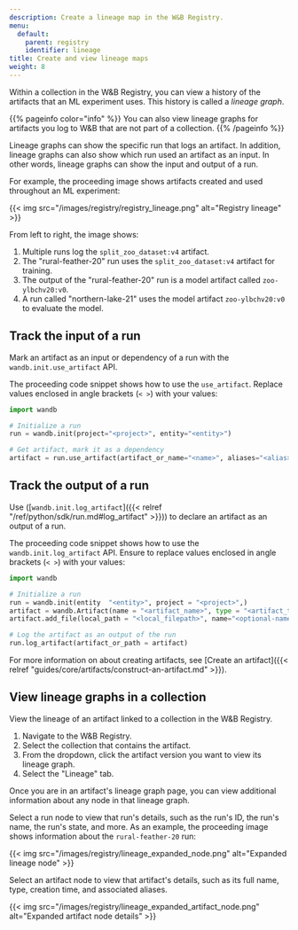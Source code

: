 ```yaml
---
description: Create a lineage map in the W&B Registry.
menu:
  default:
    parent: registry
    identifier: lineage
title: Create and view lineage maps
weight: 8
---
```


Within a collection in the W&B Registry, you can view a history of the artifacts that an ML experiment uses. This history is called a _lineage graph_.

{{% pageinfo color="info" %}}
You can also view lineage graphs for artifacts you log to W&B that are not part of a collection.
{{% /pageinfo %}}

Lineage graphs can show the specific run that logs an artifact. In addition, lineage graphs can also show which run used an artifact as an input. In other words, lineage graphs can show the input and output of a run. 


For example, the proceeding image shows artifacts created and used throughout an ML experiment:

{{< img src="/images/registry/registry_lineage.png" alt="Registry lineage" >}}

From left to right, the image shows:
1. Multiple runs log the `split_zoo_dataset:v4` artifact.
2. The "rural-feather-20" run uses the `split_zoo_dataset:v4` artifact for training.
3. The output of the "rural-feather-20" run is a model artifact called `zoo-ylbchv20:v0`.
4. A run called "northern-lake-21" uses the model artifact `zoo-ylbchv20:v0` to evaluate the model.


## Track the input of a run

Mark an artifact as an input or dependency of a run with the `wandb.init.use_artifact` API.

The proceeding code snippet shows how to use the `use_artifact`. Replace values enclosed in angle brackets (`< >`) with your values:

```python
import wandb

# Initialize a run
run = wandb.init(project="<project>", entity="<entity>")

# Get artifact, mark it as a dependency
artifact = run.use_artifact(artifact_or_name="<name>", aliases="<alias>")
```


## Track the output of a run

Use ([`wandb.init.log_artifact`]({{< relref "/ref/python/sdk/run.md#log_artifact" >}})) to declare an artifact as an output of a run.

The proceeding code snippet shows how to use the `wandb.init.log_artifact` API. Ensure to replace values enclosed in angle brackets (`< >`) with your values:

```python
import wandb

# Initialize a run
run = wandb.init(entity  "<entity>", project = "<project>",)
artifact = wandb.Artifact(name = "<artifact_name>", type = "<artifact_type>")
artifact.add_file(local_path = "<local_filepath>", name="<optional-name>")

# Log the artifact as an output of the run
run.log_artifact(artifact_or_path = artifact)
```

For more information on about creating artifacts, see [Create an artifact]({{< relref "guides/core/artifacts/construct-an-artifact.md" >}}).


## View lineage graphs in a collection

View the lineage of an artifact linked to a collection in the W&B Registry.

1. Navigate to the W&B Registry.
2. Select the collection that contains the artifact.
3. From the dropdown, click the artifact version you want to view its lineage graph.
4. Select the "Lineage" tab.


Once you are in an artifact's lineage graph page, you can view additional information about any node in that lineage graph. 
 
Select a run node to view that run's details, such as the run's ID, the run's name, the run's state, and more. As an example, the proceeding image shows information about the `rural-feather-20` run:

{{< img src="/images/registry/lineage_expanded_node.png" alt="Expanded lineage node" >}}

Select an artifact node to view that artifact's details, such as its full name, type, creation time, and associated aliases.

{{< img src="/images/registry/lineage_expanded_artifact_node.png" alt="Expanded artifact node details" >}}